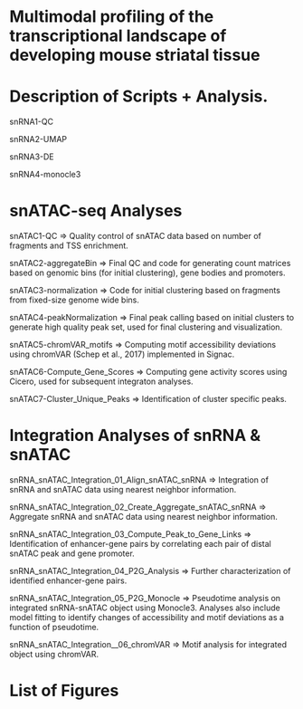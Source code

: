 # Multimodal profiling of the transcriptional landscape of developing mouse striatal tissue 

# Description of Scripts + Analysis. 
snRNA1-QC

snRNA2-UMAP

snRNA3-DE

snRNA4-monocle3


# snATAC-seq Analyses
snATAC1-QC => Quality control of snATAC data based on number of fragments and TSS enrichment.

snATAC2-aggregateBin => Final QC and code for generating count matrices based on genomic bins (for initial clustering), gene bodies and promoters.

snATAC3-normalization => Code for initial clustering based on fragments  from fixed-size genome wide bins.

snATAC4-peakNormalization => Final peak calling based on initial clusters to generate high quality peak set, used for final clustering and visualization.

snATAC5-chromVAR_motifs => Computing motif accessibility deviations using chromVAR (Schep et al., 2017) implemented in Signac.

snATAC6-Compute_Gene_Scores => Computing gene activity scores using Cicero, used for subsequent integraton analyses. 

snATAC7-Cluster_Unique_Peaks => Identification of cluster specific peaks.

# Integration Analyses of snRNA & snATAC
snRNA_snATAC_Integration_01_Align_snATAC_snRNA => Integration of snRNA and snATAC data using nearest neighbor information.

snRNA_snATAC_Integration_02_Create_Aggregate_snATAC_snRNA => Aggregate snRNA and snATAC data using nearest neighbor information.

snRNA_snATAC_Integration_03_Compute_Peak_to_Gene_Links => Identification of enhancer-gene pairs by correlating each pair of distal snATAC peak and gene promoter.

snRNA_snATAC_Integration_04_P2G_Analysis => Further characterization of identified enhancer-gene pairs.

snRNA_snATAC_Integration_05_P2G_Monocle => Pseudotime analysis on integrated snRNA-snATAC object using Monocle3. Analyses also include model fitting to identify changes of accessibility and motif deviations as a function of pseudotime.

snRNA_snATAC_Integration__06_chromVAR => Motif analysis for integrated object using chromVAR.


# List of Figures

